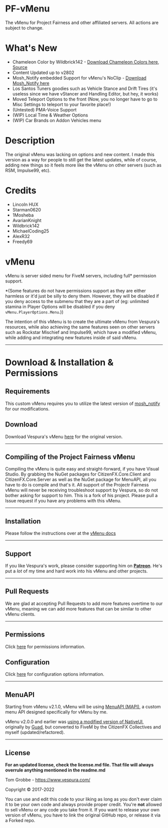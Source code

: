 # PF-vMenu
The vMenu for Project Fairness and other affiliated servers. All actions are subject to change.

# What's New
- Chameleon Color by Wildbrick142 - [Download Chameleon Colors here](https://cdn.discordapp.com/attachments/1055750916080422922/1089373135024955494/pzn_chameleoncolor.7z), [Source](https://www.gta5-mods.com/misc/chameleon-paint-add-on)
- Content Updated up to v2802
- Mosh_Notify embedded Support for vMenu's NoClip - [Download Mosh_Notify here](https://forum.cfx.re/t/release-free-mosh-notify-fivem-custom-notifications-with-loadbar/2614951)
- Los Santos Tuners goodies such as Vehicle Stance and Drift Tires (it's useless since we have vStancer and Handling Editor, but hey, it works)
- Moved Teleport Options to the front (Now, you no longer have to go to Misc Settings to teleport to your favorite place!)
- (Untested) PMA-Voice Support
- (WIP) Local Time & Weather Options
- (WIP) Car Brands on Addon Vehicles menu

# Description
The original vMenu was lacking on options and new content. I made this version as a way for people to still get the latest updates, while of course, adding new things so it feels more like the vMenu on other servers (such as RSM, Impulse99, etc).

# Credits
- Lincoln HUX
- Starman0620
- 1Mosheba
- AvarianKnight
- Wildbrick142
- MichaelCoding25
- AlexR32
- Freedy69

# vMenu
vMenu is server sided menu for FiveM servers, including full\* permission support.


\*(Some features do not have permissions support as they are either harmless or it'd just be silly to deny them. However, they will be disabled if you deny access to the submenu that they are a part of (eg: unlimited stamina in Player Options will be disabled if you deny `vMenu.PlayerOptions.Menu`.))

The intention of this vMenu is to create the ultimate vMenu from Vespura's resources, while also achieving the same features seen on other servers such as Rockstar Mischief and Impulse99, which have a modified vMenu, while adding and integrating new features inside of said vMenu.

--------

# Download & Installation & Permissions

## Requirements
This custom vMenu requires you to utilize the latest version of [mosh_notify](https://forum.cfx.re/t/release-free-mosh-notify-fivem-custom-notifications-with-loadbar/2614951) for our modifications.

## Download
Download Vespura's vMenu [here](https://github.com/TomGrobbe/vMenu/releases) for the original version.

--------

## Compiling of the Project Fairness vMenu
Compiling the vMenu is quite easy and straight-forward, if you have Visual Studio. By grabbing the NuGet packages for CitizenFX.Core.Client and CitizenFX.Core.Server as well as the NuGet package for MenuAPI, all you have to do is compile and that's it. All support of the Projectr Fairness vMenu will never be receiving troubleshoot support by Vespura, so do not bother asking for support to him. This is a fork of his project. Please pull a Issue request if you have any problems with this vMenu.

--------

## Installation
Please follow the instructions over at the [vMenu docs](https://docs.vespura.com/vmenu/installation)

--------

## Support
If you like Vespura's work, please consider supporting him on [**Patreon**](https://www.patreon.com/vespura). He's put a _lot_ of my time and hard work into his vMenu and other projects.

--------

## Pull Requests
We are glad at accepting Pull Requests to add more features overtime to our vMenu, meaning we can add more features that can be similar to other vMenu clients.

--------

## Permissions 
Click [here](https://docs.vespura.com/vmenu/permissions-ref) for permissions information.

## Configuration
Click [here](https://docs.vespura.com/vmenu/configuration) for configuration options information.


--------


## MenuAPI
Starting from vMenu v2.1.0, vMenu will be using [MenuAPI (MAPI)](https://github.com/TomGrobbe/MenuAPI), a custom menu API designed specifically for vMenu by me.

vMenu v2.0.0 and earlier was [using a modified version of NativeUI](https://github.com/TomGrobbe/NativeUI), originally by [Guad](https://github.com/Guad/NativeUI), but converted to FiveM by the CitizenFX Collectives and myself (updated/refactored).


--------

## License
**For an updated license, check the license.md file. That file will always overrule anything mentioned in the readme.md**

Tom Grobbe - https://www.vespura.com/

Copyright © 2017-2022

You can use and edit this code to your liking as long as you don't ever claim it to be your own code and always provide proper credit. 
You're **not** allowed to sell vMenu or any code you take from it.
If you want to release your own version of vMenu, you have to link the original GitHub repo, or release it via a Forked repo.
